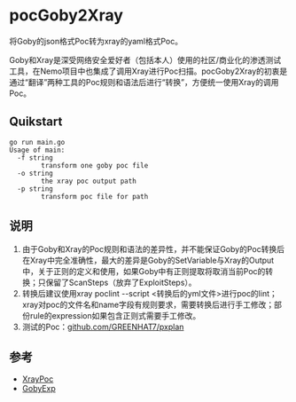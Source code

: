 # pocGoby2Xray
将Goby的json格式Poc转为xray的yaml格式Poc。

Goby和Xray是深受网络安全爱好者（包括本人）使用的社区/商业化的渗透测试工具，在Nemo项目中也集成了调用Xray进行Poc扫描。pocGoby2Xray的初衷是通过“翻译”两种工具的Poc规则和语法后进行“转换”，方便统一使用Xray的调用Poc。



## Quikstart

```
go run main.go
Usage of main:
  -f string
    	transform one goby poc file
  -o string
    	the xray poc output path
  -p string
    	transform poc file for path
```



## 说明

1. 由于Goby和Xray的Poc规则和语法的差异性，并不能保证Goby的Poc转换后在Xray中完全准确性，最大的差异是Goby的SetVariable与Xray的Output中，关于正则的定义和使用，如果Goby中有正则提取将取消当前Poc的转换；只保留了ScanSteps（放弃了ExploitSteps）。
2. 转换后建议使用xray poclint --script <转换后的yml文件>进行poc的lint；xray对poc的文件名和name字段有规则要求，需要转换后进行手工修改；部份rule的expression如果包含正则式需要手工修改。
3. 测试的Poc：[github.com/GREENHAT7/pxplan](https://github.com/GREENHAT7/pxplan/tree/main/goby_pocs)



## 参考

- [XrayPoc](https://docs.xray.cool/#/guide/poc/v2)
- [GobyExp](https://gobysec.net/exp)


